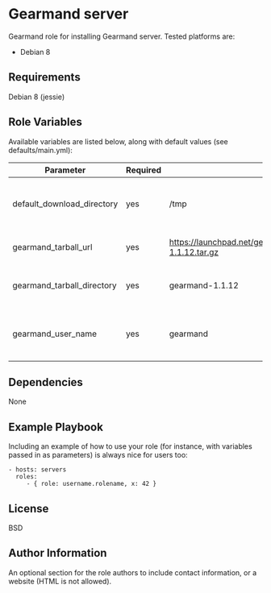 Gearmand server
=========

Gearmand role for installing Gearmand server. Tested platforms are:
* Debian 8

Requirements
------------

Debian 8 (jessie)

Role Variables
--------------

Available variables are listed below, along with default values (see defaults/main.yml):

| Parameter | Required | Default | Choices | Comments |
| ------------- | ------------- | ------------- | ------------- | ------------- |
| default_download_directory | yes | /tmp | | Sets directory where files will be downloaded |
| gearmand_tarball_url  | yes | https://launchpad.net/gearmand/1.2/1.1.12/+download/gearmand-1.1.12.tar.gz | | Sets Gearmand tarball url  |
| gearmand_tarball_directory | yes  | gearmand-1.1.12 | | Sets Gearmand extract directory |
| gearmand_user_name | yes  | gearmand | | Sets Gearmand system user to run with /sbin/nologin |


Dependencies
------------

None

Example Playbook
----------------

Including an example of how to use your role (for instance, with variables passed in as parameters) is always nice for users too:

    - hosts: servers
      roles:
         - { role: username.rolename, x: 42 }

License
-------

BSD

Author Information
------------------

An optional section for the role authors to include contact information, or a website (HTML is not allowed).
